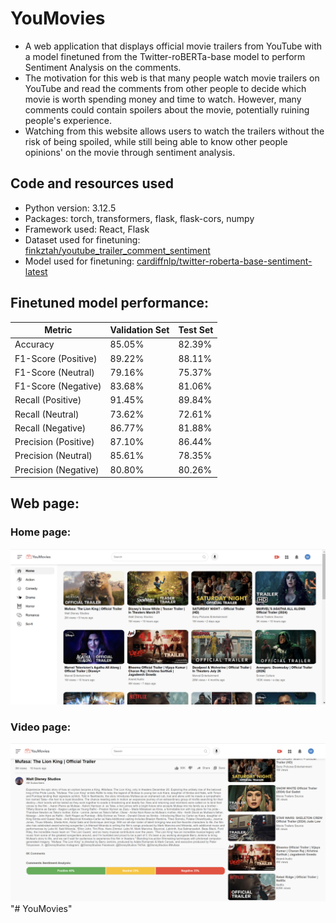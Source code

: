 # YouMovies
- A web application that displays official movie trailers from YouTube with a model finetuned from the Twitter-roBERTa-base model to perform Sentiment Analysis on the comments. 
- The motivation for this web is that many people watch movie trailers on YouTube and read the comments from other people to decide which movie is worth spending money and time to watch. However, many comments could contain spoilers about the movie, potentially ruining people's experience. 
- Watching from this website allows users to watch the trailers without the risk of being spoiled, while still being able to know other people opinions' on the movie through sentiment analysis. 

## Code and resources used
- Python version: 3.12.5
- Packages: torch, transformers, flask, flask-cors, numpy
- Framework used: React, Flask
- Dataset used for finetuning: [finkztah/youtube_trailer_comment_sentiment](https://huggingface.co/datasets/finkztah/youtube_trailer_comment_sentiment)
- Model used for finetuning: [cardiffnlp/twitter-roberta-base-sentiment-latest](https://huggingface.co/cardiffnlp/twitter-roberta-base-sentiment-latest)

## Finetuned model performance:
| Metric | Validation Set | Test Set |
| --- | --- | --- |
| Accuracy | 85.05% | 82.39% |
| F1-Score (Positive) | 89.22% | 88.11% |
| F1-Score (Neutral) | 79.16% | 75.37% |
| F1-Score (Negative) | 83.68% | 81.06% |
| Recall (Positive) | 91.45% | 89.84% |
| Recall (Neutral) | 73.62% | 72.61% |
| Recall (Negative) | 86.77% | 81.88% |
| Precision (Positive) | 87.10% | 86.44% |
| Precision (Neutral) | 85.61% | 78.35% |
| Precision (Negative) | 80.80% | 80.26% |

## Web page:
### Home page:
![Homepage](Images\Homepage.png)

### Video page:
![Videopage](Images\WatchVideopage.png)"# YouMovies" 

